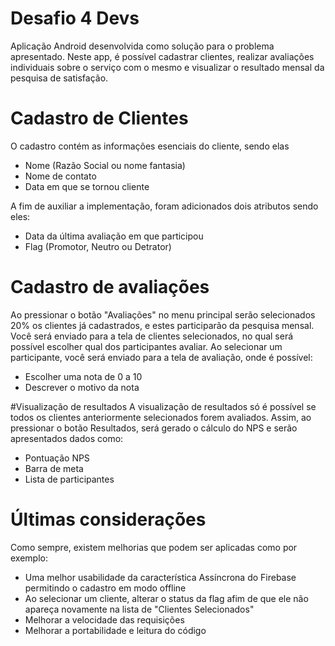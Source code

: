 # Desafio 4 Devs
Aplicação Android desenvolvida como solução para o problema apresentado. Neste app, é possível cadastrar clientes, realizar avaliações individuais sobre o serviço com o mesmo e visualizar o resultado mensal da pesquisa de satisfação.
# Cadastro de Clientes
O cadastro contém as informações esenciais do cliente, sendo elas
- Nome (Razão Social ou nome fantasia)
- Nome de contato
- Data em que se tornou cliente

A fim de auxiliar a implementação, foram adicionados dois atributos sendo eles:
- Data da última avaliação em que participou
- Flag (Promotor, Neutro ou Detrator)
# Cadastro de avaliações
Ao pressionar o botão "Avaliações" no menu principal serão selecionados 20% os clientes já cadastrados, e estes participarão da pesquisa mensal. Você será enviado para a tela de clientes selecionados, no qual será possível escolher qual dos participantes avaliar.
Ao selecionar um participante, você será enviado para a tela de avaliação, onde é possível:
- Escolher uma nota de 0 a 10
- Descrever o motivo da nota

#Visualização de resultados
A visualização de resultados só é possível se todos os clientes anteriormente selecionados forem avaliados. Assim, ao pressionar o botão Resultados, será gerado o cálculo do NPS e serão apresentados dados como:
- Pontuação NPS
- Barra de meta
- Lista de participantes

# Últimas considerações
Como sempre, existem melhorias que podem ser aplicadas como por exemplo:
- Uma melhor usabilidade da característica Assíncrona do Firebase permitindo o cadastro em modo offline
- Ao selecionar um cliente, alterar o status da flag afim de que ele não apareça novamente na lista de "Clientes Selecionados"
- Melhorar a velocidade das requisições
- Melhorar a portabilidade e leitura do código
